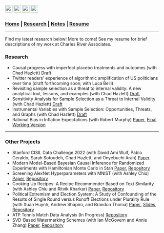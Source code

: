 ### [<img src="https://ucla.edu/favicon.ico" width="24">](http://directory.stat.ucla.edu/active_students/single-page/?smid=1612) [<img src="https://www.linkedin.com/favicon.ico" width="24">](https://www.linkedin.com/in/adam-rohde)  [<img src="https://github.com/favicon.ico" width="24">](https://github.com/Adam-Rohde) [<img src="https://twitter.com/favicon.ico" width="24">](https://twitter.com/_adam_rohde)

### [Home](README.md) | [Research](Research.md) | [Notes](Notes.md) | [Resume](docs/Adam_R_Rohde_Resume.pdf)


---

Find my latest research below! More to come! See my resume for brief descriptions of my work at Charles River Associates. 

### Research
* Causal progress with imperfect placebo treatments and outcomes (with Chad Hazlett) [Draft](docs/Causal_progress_with_imperfect_placebos.pdf)
* Twitter readers' experience of algorithmic amplification of US politicians over time (draft forthcoming soon; with Luca Belli)
* Revisiting sample selection as a threat to internal validity: A new analytical tool, lessons, and examples (with Chad Hazlett) [Draft](docs/Revisiting_Sample_Selection_as_a_Threat_to_Internal_Validity.pdf)
* Sensitivity Analysis for Sample Selection as a Threat to Internal Validity (with Chad Hazlett) [Draft](docs/Sensitivity_Analysis_for_Sample_Selection_and_Internal_Validity.pdf)
* Instrumental Variables with Sample Selection: Opportunities, Threats, and Graphs (with Chad Hazlett) [Draft](docs/Instrumental_Variables_and_Sample_Selection.pdf)
* Rational Bias in Inflation Expectations (with Robert Murphy) [Paper](https://link.springer.com/article/10.1057%2Feej.2015.50), [Final Working Version](docs/Rational-Bias-in-Inflation-Expectations-Working.pdf)

---

### Other Projects
* Stanford CISIL Data Challenge 2022 (with David Ami Wulf, Pablo Geraldo, Sarah Sotoudeh, Chad Hazlett, and Onyebuchi Arah) [Paper](docs/CISIL_Q1_Methods.pdf)
* Modern Model-Based Bayesian Causal Inference for Randomized Experiments with Hamiltonian Monte Carlo in Stan [Paper](docs/Bayesian-Causal-Inference-for-Randomized-Experiments-with-HMC.pdf), [Repository](https://github.com/Adam-Rohde/Bayesian-Causal-Inference-for-Randomized-Experiments-with-HMC)
* Screening AlexNet Hyperparameters with MNIST (with Ashley Chiu) [Paper](docs/screening-alexnet-hyperparameters-with-mnist.pdf), [Repository](https://github.com/Adam-Rohde/Screening-AlexNet-Hyperparameters-with-MNIST)
* Cooking Up Recipes: A Recipe Recommender Based on Text Similarity (with Ashley Chiu and Ritvik Kharkar) [Paper](docs/Cooking-Up-Recipes-A-Recipe-Recommender-Based-on-Text-Similarity.pdf), [Repository](https://github.com/Adam-Rohde/nlp-recipe-project)
* Political Extremism and Election System: A Study of Confounding of the Results of Single Round versus Runoff Elections under Plurality Rule (with Xuan Huynh, Andrew Shapiro, and Brandon Thoma) [Paper](docs/Political-Extremism-and-Election-System.pdf), [Slides](docs/Political-Extremism-and-Election-System-Slides.pdf), [Repository](https://github.com/Adam-Rohde/Political-Extremism-and-Election-System)
* ATP Tennis Match Data Analysis (In Progress) [Repository](https://github.com/Adam-Rohde/ATP-Tennis)
* SVD-Based Watermarking Schemes (with Ian McGovern and Annie Zhang) [Paper](docs/McGovern-Rohde-Zhang-SVD-Based-Watermarking-Schemes.pdf), [Repository](https://github.com/Adam-Rohde/SVD-Based-Watermarking-Schemes)
